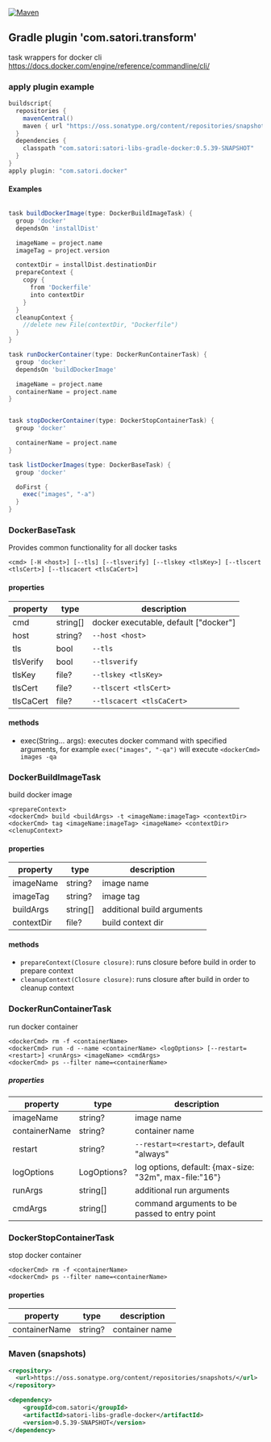 [![Maven](https://img.shields.io/nexus/s/https/oss.sonatype.org/com.satori/satori-libs-gradle-docker.svg)](https://oss.sonatype.org/content/repositories/snapshots/com/satori/satori-libs-gradle-docker/0.5.39-SNAPSHOT/)

## Gradle plugin 'com.satori.transform' 

task wrappers for docker cli
https://docs.docker.com/engine/reference/commandline/cli/

### apply plugin example

```gradle
buildscript{
  repositories {
    mavenCentral()
    maven { url "https://oss.sonatype.org/content/repositories/snapshots" }
  }
  dependencies {
    classpath "com.satori:satori-libs-gradle-docker:0.5.39-SNAPSHOT"
  }
}
apply plugin: "com.satori.docker"
```

#### Examples

```gradle

task buildDockerImage(type: DockerBuildImageTask) {
  group 'docker'
  dependsOn 'installDist'

  imageName = project.name
  imageTag = project.version

  contextDir = installDist.destinationDir
  prepareContext {
    copy {
      from 'Dockerfile'
      into contextDir
    }
  }
  cleanupContext {
    //delete new File(contextDir, "Dockerfile")
  }
}

task runDockerContainer(type: DockerRunContainerTask) {
  group 'docker'
  dependsOn 'buildDockerImage'

  imageName = project.name
  containerName = project.name
}


task stopDockerContainer(type: DockerStopContainerTask) {
  group 'docker'

  containerName = project.name
}

task listDockerImages(type: DockerBaseTask) {
  group 'docker'

  doFirst {
    exec("images", "-a")
  }
}

```

### DockerBaseTask 
Provides common functionality for all docker tasks
```
<cmd> [-H <host>] [--tls] [--tlsverify] [--tlskey <tlsKey>] [--tlscert <tlsCert>] [--tlscacert <tlsCaCert>]
```

#### properties
| property   | type     | description                            |
|------------|----------|----------------------------------------|
| cmd        | string[] | docker executable, default ["docker"]  |
| host       | string?  | `--host <host>`                        |
| tls        | bool     | `--tls`                                |
| tlsVerify  | bool     | `--tlsverify`                          |
| tlsKey     | file?    | `--tlskey <tlsKey>`                    |
| tlsCert    | file?    | `--tlscert <tlsCert>`                  |
| tlsCaCert  | file?    | `--tlscacert <tlsCaCert>`              |
#### methods
- exec(String... args): executes docker command with specified arguments, 
for example `exec("images", "-qa")` will execute `<dockerCmd> images -qa`

### DockerBuildImageTask 
build docker image
```
<prepareContext>
<dockerCmd> build <buildArgs> -t <imageName:imageTag> <contextDir>
<dockerCmd> tag <imageName:imageTag> <imageName> <contextDir>
<clenupContext>
```
#### properties
| property      | type        | description                      |
|---------------|-------------|----------------------------------|
| imageName     | string?     | image name                       |
| imageTag      | string?     | image tag                        |
| buildArgs     | string[]    | additional build arguments       |
| contextDir    | file?       | build context dir                |
#### methods
- `prepareContext(Closure closure)`: runs closure before build in order to prepare context
- `cleanupContext(Closure closure)`: runs closure after build in order to cleanup context

### DockerRunContainerTask 
run docker container
```
<dockerCmd> rm -f <containerName>
<dockerCmd> run -d --name <containerName> <logOptions> [--restart=<restart>] <runArgs> <imageName> <cmdArgs>
<dockerCmd> ps --filter name=<containerName>
```
##### properties
| property      | type        | description                                             |
|---------------|-------------|---------------------------------------------------------|
| imageName     | string?     | image name                                              |
| containerName | string?     | container name                                          |
| restart       | string?     | `--restart=<restart>`, default "always"                 |
| logOptions    | LogOptions? | log options, default: {max-size: "32m",  max-file:"16"} |
| runArgs       | string[]    | additional run arguments                                |
| cmdArgs       | string[]    | command arguments to be passed to entry point           |

### DockerStopContainerTask 
stop docker container
```
<dockerCmd> rm -f <containerName>
<dockerCmd> ps --filter name=<containerName>
```
#### properties
| property      | type        | description      |
|---------------|-------------|------------------|
| containerName | string?     | container name   |


### Maven (snapshots)
```xml
<repository>
  <url>https://oss.sonatype.org/content/repositories/snapshots/</url>
</repository>
```
```xml
<dependency>
    <groupId>com.satori</groupId>
    <artifactId>satori-libs-gradle-docker</artifactId>
    <version>0.5.39-SNAPSHOT</version>
</dependency>
```
